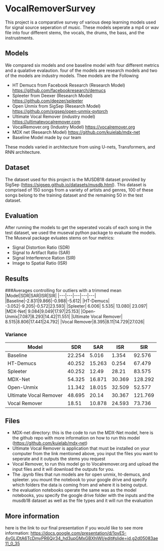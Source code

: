 # VocalRemoverSurvey

This project is a comparative survey of various deep learning models used for signal source seperation of music.
These models seperate a mp4 or wav file into four different stems, the vocals, the drums, the bass, and the instrustments.

## Models
We compared six models and one baseline model with four different metrics and a qualative evalaution. four of the models are
research models and two of the models are industry models.
Thee models are the Following
- HT Demucs from Facebook Research (Research Model) https://github.com/facebookresearch/demucs
- Spleeter from Deexer (Research Model) https://github.com/deezer/spleeter
- Open Unmix from SigSep (Research Model) https://github.com/sigsep/open-unmix-pytorch
- Ultimate Vocal Remover (industry model) https://ultimatevocalremover.com
- VocalRemover.org (Industry Model) https://vocalremover.org
- MDX net (Research Model) https://github.com/kuielab/mdx-net
- Baseline Model made by our team

These models varied in architecture from using U-nets, Transformers, and RNN architecture.

## Dataset
The dataset used for this project is the MUSDB18 dataset provided by SigSep (https://sigsep.github.io/datasets/musdb.html).
This dataset is comprised of 150 songs from a variety of artists and genres, 100 of these songs belong to the training dataset
and the remaining 50 in the test dataset.

## Evaluation
After running the models to get the seperated vocals of each song in the test dataset, we used the museval python package to 
evaluate the models. The Museval package evluates stems on four metrics:
- Signal Distortion Ratio (SDR)
- Signal to Artifact Ratio (SAR)
- Signal Interference Ration (SIR)
- Image to Spatial Ratio (ISR)

## Results

###Averages controlling for outliers with a trimmed mean
|Model|SDR|SAR|ISR|SIR|
|---|---|---|---|---|
|Baseline|-2.831|9.866|-0.988|-5.612|
|HT-Demucs| -3.052|-9.205|-0.572|23.593|
|Spleeter| 6.006| 5.535| 13.080| 23.097|
|MDX-Net| 9.084|9.049|17.97|25.153|
|Open-Unmix|7.087|8.293|14.42|11.551|
|Ultimate Vocal Remover| 8.515|8.806|17.441|24.792|
|Vocal Remover|8.395|8.11|14.729|27.026|

### Variance
|Model|SDR|SAR|ISR|SIR|
|---|---|---|---|---|
|Baseline|22.254|5.016|1.354|92.576|
|HT-Demucs| 40.252|15.263|0.254|67.479|
|Spleeter|40.252|12.49|28.21|83.575|
|MDX-Net|54.325|16.871|30.369|128.292|
|Open-Unmix|11.342|18.015|32.509|52.577|
|Ultimate Vocal Remover|48.695|20.14|30.367|121.769|
|Vocal Remover|18.51|10.878|24.593|73.736|

## Files
- MDX-net directory: this is the code to run the MDX-Net model, here is the github repo with more information on how to run this model (https://github.com/kuielab/mdx-net)
- Ultimate Vocal Remover is application that must be installed on your computer from the link mentioned above, you input the files you want to seperate and it outputs the stems you request
- Vocal Remover, to run this model go to Vocalremover.org and upload the input files and it will download the outputs for you.
- The .ipynb files that run models are for open unmix, ht-demucs, and spleeter. you mount the notebook to your google drive and specify which folders the data is coming from and where it is being output.
- the evaluation notebooks operate the same was as the model notebooks, you specify the google drive folder with the inputs and the musdb18 dataset as well as the file types and it will run the evaluation

## More information
here is the link to our final presentation if you would like to see more information:
https://docs.google.com/presentation/d/1ovE5-4vGLjDtA6TcDmyPR6Qjr34_hd3upGMxGBXhlWI/edit#slide=id.g2d05083ae11_0_35

